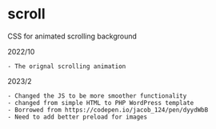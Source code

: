 # scroll
CSS for animated scrolling background 

2022/10

	- The orignal scrolling animation 
	
2023/2 
	
	- Changed the JS to be more smoother functionality 
	- changed from simple HTML to PHP WordPress template
	- Borrowed from https://codepen.io/jacob_124/pen/dyydWbB
	- Need to add better preload for images
